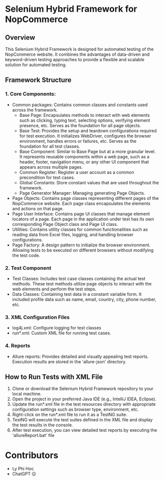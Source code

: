 # Selenium Hybrid Framework for NopCommerce
## Overview
This Selenium Hybrid Framework is designed for automated testing of the NopCommerce website. It combines the advantages of data-driven and keyword-driven testing approaches to provide a flexible and scalable solution for automated testing.

## Framework Structure
### 1. Core Components:
 * Common packages: Contains common classes and constants used across the framework.
   - Base Page: Encapsulates methods to interact with web elements such as clicking, typing text, selecting options, verifying element presence, etc. Serves as the foundation for all page objects.
   - Base Test: Provides the setup and teardown configurations required for test execution. It initializes WebDriver, configures the browser environment, handles errors or failures, etc. Serves as the foundation for all test classes.
   - Base Component: Similar to Base Page but at a more granular level. It represents reusable components within a web page, such as a header, footer, navigation menu, or any other UI component that appears across multiple pages.
   - Common Register: Register a user account as a common precondition for test cases.
   - Global Constants: Store constant values that are used throughout the framework.
   - Page Generator Manager: Managing generating Page Objects.
 * Page Objects: Contains page classes representing different pages of the NopCommerce website. Each page class encapsulates the elements and actions on that page.
 * Page User Interface: Contains page UI classes that manage element locators of a page. Each page in the application under test has its own corresponding Page Object class and Page UI class.
 * Utilities: Contains utility classes for common functionalities such as reading data from Excel files, logging, and handling browser configurations.
 * Page Factory: A design pattern to initialize the browser environment. Allowing tests to be executed on different browsers without modifying the test code.
### 2. Test Component
 * Test Classes: Includes test case classes containing the actual test methods. These test methods utilize page objects to interact with the web elements and perform the test steps.
 * Data Classes: Containing test data in a constant variable form. It included profile data such as name, email, country, city, phone number, etc.
### 3. XML Configuration Files
* log4j.xml: Configure logging for test classes
* run*.xml: Custom XML file for running test cases.
### 4. Reports
* Allure reports: Provides detailed and visually appealing test reports. Execution results are stored in the 'allure-json' directory.
## How to Run Tests with XML File
1. Clone or download the Selenium Hybrid Framework repository to your local machine.
2. Open the project in your preferred Java IDE (e.g., IntelliJ IDEA, Eclipse).
3. Update the run*.xml file in the test resources directory with appropriate configuration settings such as browser type, environment, etc.
4. Right-click on the run*.xml file to run it as a TestNG suite.
5. TestNG will execute the test suites defined in the XML file and display the test results in the console.
6. After test execution, you can view detailed test reports by executing the 'allureReport.bat' file
   
# Contributors
* Ly Phi Hoc
* ChatGPT 😉
